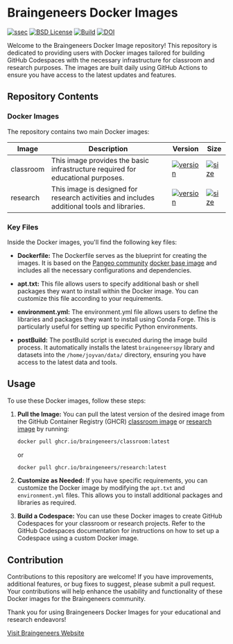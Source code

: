 # Braingeneers Docker Images

[![ssec](https://img.shields.io/badge/SSEC-Project-purple?logo=data:image/png;base64,iVBORw0KGgoAAAANSUhEUgAAAA0AAAAOCAQAAABedl5ZAAAACXBIWXMAAAHKAAABygHMtnUxAAAAGXRFWHRTb2Z0d2FyZQB3d3cuaW5rc2NhcGUub3Jnm+48GgAAAMNJREFUGBltwcEqwwEcAOAfc1F2sNsOTqSlNUopSv5jW1YzHHYY/6YtLa1Jy4mbl3Bz8QIeyKM4fMaUxr4vZnEpjWnmLMSYCysxTcddhF25+EvJia5hhCudULAePyRalvUteXIfBgYxJufRuaKuprKsbDjVUrUj40FNQ11PTzEmrCmrevPhRcVQai8m1PRVvOPZgX2JttWYsGhD3atbHWcyUqX4oqDtJkJiJHUYv+R1JbaNHJmP/+Q1HLu2GbNoSm3Ft0+Y1YMdPSTSwQAAAABJRU5ErkJggg==&style=plastic)](https://escience.washington.edu/wetai/)
[![BSD License](https://badgen.net/badge/license/BSD-3-Clause/blue)](LICENSE)
[![Build](https://github.com/braingeneers/braingeneers-docker-images/actions/workflows/build.yml/badge.svg)](https://github.com/braingeneers/braingeneers-docker-images/actions/workflows/build.yml)
[![DOI](https://zenodo.org/badge/691178732.svg)](https://zenodo.org/badge/latestdoi/691178732)

Welcome to the Braingeneers Docker Image repository! This repository is dedicated to providing users with Docker images tailored for building GitHub Codespaces with the necessary infrastructure for classroom and research purposes. The images are built daily using GitHub Actions to ensure you have access to the latest updates and features.

## Repository Contents

### Docker Images

The repository contains two main Docker images:

Image | Description | Version | Size
------|-------------|---------|------
classroom | This image provides the basic infrastructure required for educational purposes. | [![version](https://ghcr-badge.egpl.dev/braingeneers/classroom/latest_tag?trim=major&label=latest&color=steelblue)](https://github.com/braingeneers/braingeneers-docker-images/pkgs/container/classroom) | [![size](https://ghcr-badge.egpl.dev/braingeneers/classroom/size?color=steelblue)](#)
research | This image is designed for research activities and includes additional tools and libraries. | [![version](https://ghcr-badge.egpl.dev/braingeneers/research/latest_tag?trim=major&label=latest&color=steelblue)](https://github.com/braingeneers/braingeneers-docker-images/pkgs/container/research) | [![size](https://ghcr-badge.egpl.dev/braingeneers/research/size?color=steelblue)](#)

### Key Files

Inside the Docker images, you'll find the following key files:

- **Dockerfile:** The Dockerfile serves as the blueprint for creating the images. It is based on the [Pangeo community](https://pangeo.io/) [docker base image](https://github.com/pangeo-data/pangeo-docker-images) and includes all the necessary configurations and dependencies.

- **apt.txt:** This file allows users to specify additional bash or shell packages they want to install within the Docker image. You can customize this file according to your requirements.

- **environment.yml:** The environment.yml file allows users to define the libraries and packages they want to install using Conda Forge. This is particularly useful for setting up specific Python environments.

- **postBuild:** The postBuild script is executed during the image build process. It automatically installs the latest `braingeneerspy` library and datasets into the `/home/joyvan/data/` directory, ensuring you have access to the latest data and tools.

## Usage

To use these Docker images, follow these steps:

1. **Pull the Image:** You can pull the latest version of the desired image from the GitHub Container Registry (GHCR) [classroom image](https://github.com/Braingeneers/braingeneers-docker-images/pkgs/container/classroom) or [research image](https://github.com/Braingeneers/braingeneers-docker-images/pkgs/container/research) by running:

   ```bash
   docker pull ghcr.io/braingeneers/classroom:latest
   ```

   or

   ```bash
   docker pull ghcr.io/braingeneers/research:latest
   ```

2. **Customize as Needed:** If you have specific requirements, you can customize the Docker image by modifying the `apt.txt` and `environment.yml` files. This allows you to install additional packages and libraries as required.

3. **Build a Codespace:** You can use these Docker images to create GitHub Codespaces for your classroom or research projects. Refer to the GitHub Codespaces documentation for instructions on how to set up a Codespace using a custom Docker image.

## Contribution

Contributions to this repository are welcome! If you have improvements, additional features, or bug fixes to suggest, please submit a pull request. Your contributions will help enhance the usability and functionality of these Docker images for the Braingeneers community.

Thank you for using Braingeneers Docker Images for your educational and research endeavors!

[Visit Braingeneers Website](https://braingeneers.ucsc.edu)
